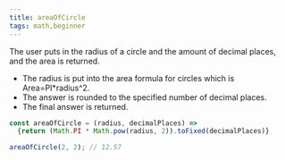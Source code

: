 ```yaml
---
title: areaOfCircle
tags: math,beginner
---
```


The user puts in the radius of a circle and the amount of decimal places, and the area is returned.

- The radius is put into the area formula for circles which is Area=PI*radius^2.
- The answer is rounded to the specified number of decimal places.
- The final answer is returned.

```js
const areaOfCircle = (radius, decimalPlaces) =>
  {return (Math.PI * Math.pow(radius, 2)).toFixed(decimalPlaces)}
```

```js
areaOfCircle(2, 2); // 12.57
```

